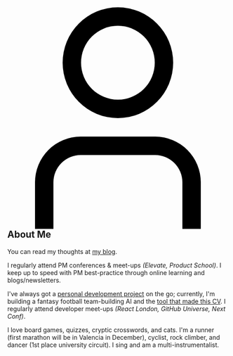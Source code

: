 <h2>
	<svg xmlns="http://www.w3.org/2000/svg" viewBox="0 0 24 24" width="512" height="512"><g id="_01_align_center" data-name="01 align center"><path d="M21,24H19V18.957A2.96,2.96,0,0,0,16.043,16H7.957A2.96,2.96,0,0,0,5,18.957V24H3V18.957A4.963,4.963,0,0,1,7.957,14h8.086A4.963,4.963,0,0,1,21,18.957Z"/><path d="M12,12a6,6,0,1,1,6-6A6.006,6.006,0,0,1,12,12ZM12,2a4,4,0,1,0,4,4A4,4,0,0,0,12,2Z"/></g></svg>
	About Me
</h2>

You can read my thoughts at [my blog](https://mcclowes.com/blog).

I regularly attend PM conferences & meet-ups _(Elevate, Product School)_. I keep up to speed with PM best-practice through online learning and blogs/newsletters.

I've always got a [personal development project](https://github.com/mcclowes?tab=repositories) on the go; currently, I'm building a fantasy football team-building AI and the [tool that made this CV](https://github.com/mcclowes/cv-maker). I regularly attend developer meet-ups _(React London, GitHub Universe, Next Conf)_.

I love board games, quizzes, cryptic crosswords, and cats. I'm a runner (first marathon will be in Valencia in December), cyclist, rock climber, and dancer (1st place university circuit). I sing and am a multi-instrumentalist.
